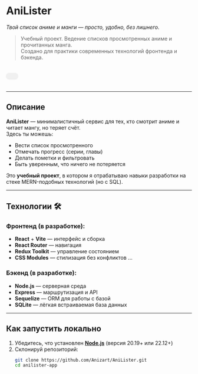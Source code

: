 # AniLister
*Твой список аниме и манги — просто, удобно, без лишнего.*

> Учебный проект. Ведение списков просмотренных аниме и прочитанных манга.  
> Создано для практики современных технологий фронтенда и бэкенда.

<p align="center">
  <div style="
    display: inline-flex;
    padding: 8px 16px;
    background-color: #f0f0f0; /* Светло-серый фон */
    border-radius: 8px;
    box-shadow: 0 1px 3px rgba(0,0,0,0.1);
    margin: 20px 0;
  ">
    
  </div>
</p>

---

## Описание
**AniLister** — минималистичный сервис для тех, кто смотрит аниме и читает мангу, но теряет счёт.  
Здесь ты можешь:
- Вести список просмотренного
- Отмечать прогресс (серии, главы)
- Делать пометки и фильтровать
- Быть уверенным, что ничего не потеряется

Это **учебный проект**, в котором я отрабатываю навыки разработки на стеке MERN-подобных технологий (но с SQL).

---

## Технологии 🛠

### Фронтенд (в разработке):
- **React** + **Vite** — интерфейс и сборка
- **React Router** — навигация
- **Redux Toolkit** — управление состоянием
- **CSS Modules** — стилизация без конфликтов
...

### Бэкенд (в разработке):
- **Node.js** — серверная среда
- **Express** — маршрутизация и API
- **Sequelize** — ORM для работы с базой
- **SQLite** — лёгкая встраиваемая база данных

---

## Как запустить локально

1. Убедитесь, что установлен **[Node.js](https://nodejs.org)** (версия 20.19+ или 22.12+)
2. Склонируй репозиторий:
   ```bash
   git clone https://github.com/Anizart/AniLister.git
   cd anilister-app
